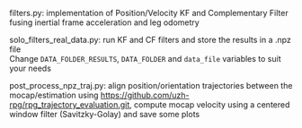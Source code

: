 filters.py: implementation of Position/Velocity KF and Complementary Filter fusing inertial frame 
acceleration and leg odometry

solo_filters_real_data.py: run KF and CF filters and store the results in a .npz file   
Change `DATA_FOLDER_RESULTS`, `DATA_FOLDER` and `data_file` variables to suit your needs

post_process_npz_traj.py: align position/orientation trajectories between the mocap/estimation using https://github.com/uzh-rpg/rpg_trajectory_evaluation.git, 
compute mocap velocity using a centered window filter (Savitzky-Golay) and save some plots
